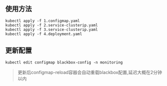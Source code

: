 ## 使用方法
```
kubectl apply -f 1.configmap.yaml
kubectl apply -f 2.service-clusterip.yaml
kubectl apply -f 3.service-clusterip.yaml
kubectl apply -f 4.deployment.yaml
```

## 更新配置
```
kubectl edit configmap blackbox-config -n monitoring
```
> 更新后configmap-reload容器会自动重载blackbox配置,延迟大概在2分钟以内
